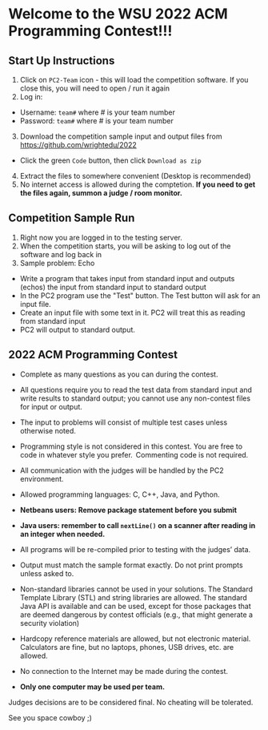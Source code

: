 # Welcome to the WSU 2022 ACM Programming Contest!!!

## Start Up Instructions

1. Click on `PC2-Team` icon - this will load the competition software.  If you close this, you will need to open / run it again
2. Log in:
  - Username: `team#` where # is your team number
  - Password: `team#` where # is your team number
3. Download the competition sample input and output files from https://github.com/wrightedu/2022
  - Click the green `Code` button, then click `Download as zip`
4. Extract the files to somewhere convenient (Desktop is recommended)
5. No internet access is allowed during the comptetion.  **If you need to get the files again, summon a judge / room monitor.**

## Competition Sample Run

1. Right now you are logged in to the testing server.  
2. When the competition starts, you will be asking to log out of the software and log back in
3. Sample problem: Echo
  - Write a program that takes input from standard input and outputs (echos) the input from standard input to standard output
  - In the PC2 program use the "Test" button.  The Test button will ask for an input file.
  - Create an input file with some text in it.  PC2 will treat this as reading from standard input
  - PC2 will output to standard output.


## 2022 ACM Programming Contest
* Complete as many questions as you can during the contest. 

* All questions require you to read the test data from standard input and write results to standard output; you cannot use any non-contest files for input or output. 

* The input to problems will consist of multiple test cases unless otherwise noted. 

* Programming style is not considered in this contest. You are free to code in whatever style you prefer.  Commenting code is not required. 

* All communication with the judges will be handled by the PC2 environment. 

* Allowed programming languages: C, C++, Java, and Python. 

* **Netbeans users: Remove package statement before you submit** 

* **Java users: remember to call `nextLine()` on a scanner after reading in an integer when needed.**

* All programs will be re-compiled prior to testing with the judges’ data. 

* Output must match the sample format exactly. Do not print prompts unless asked to. 

* Non-standard libraries cannot be used in your solutions. The Standard Template Library (STL) and string libraries are allowed. The standard Java API is available and can be used, except for those packages that are deemed dangerous by contest officials (e.g., that might generate a security violation) 

* Hardcopy reference materials are allowed, but not electronic material. Calculators are fine, but no laptops, phones, USB drives, etc. are allowed.  

* No connection to the Internet may be made during the contest. 

* **Only one computer may be used per team.**

Judges decisions are to be considered final. No cheating will be tolerated. 

See you space cowboy ;)
